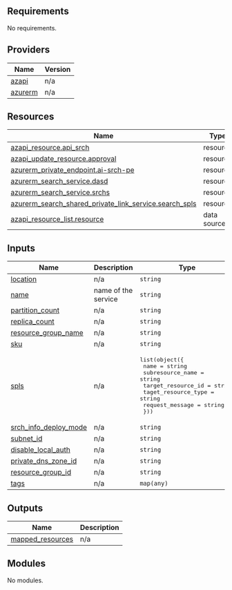 <!-- BEGIN_TF_DOCS -->


<!-- markdownlint-disable MD033 -->
## Requirements

No requirements.

## Providers

| Name | Version |
|------|---------|
| <a name="provider_azapi"></a> [azapi](#provider\_azapi) | n/a |
| <a name="provider_azurerm"></a> [azurerm](#provider\_azurerm) | n/a |

## Resources

| Name | Type |
|------|------|
| [azapi_resource.api_srch](https://registry.terraform.io/providers/Azure/azapi/latest/docs/resources/resource) | resource |
| [azapi_update_resource.approval](https://registry.terraform.io/providers/Azure/azapi/latest/docs/resources/update_resource) | resource |
| [azurerm_private_endpoint.ai-srch-pe](https://registry.terraform.io/providers/hashicorp/azurerm/latest/docs/resources/private_endpoint) | resource |
| [azurerm_search_service.dasd](https://registry.terraform.io/providers/hashicorp/azurerm/latest/docs/resources/search_service) | resource |
| [azurerm_search_service.srchs](https://registry.terraform.io/providers/hashicorp/azurerm/latest/docs/resources/search_service) | resource |
| [azurerm_search_shared_private_link_service.search_spls](https://registry.terraform.io/providers/hashicorp/azurerm/latest/docs/resources/search_shared_private_link_service) | resource |
| [azapi_resource_list.resource](https://registry.terraform.io/providers/Azure/azapi/latest/docs/data-sources/resource_list) | data source |

<!-- markdownlint-disable MD013 -->
## Inputs

| Name | Description | Type | Default | Required |
|------|-------------|------|---------|:--------:|
| <a name="input_location"></a> [location](#input\_location) | n/a | `string` | n/a | yes |
| <a name="input_name"></a> [name](#input\_name) | name of the service | `string` | n/a | yes |
| <a name="input_partition_count"></a> [partition\_count](#input\_partition\_count) | n/a | `string` | n/a | yes |
| <a name="input_replica_count"></a> [replica\_count](#input\_replica\_count) | n/a | `string` | n/a | yes |
| <a name="input_resource_group_name"></a> [resource\_group\_name](#input\_resource\_group\_name) | n/a | `string` | n/a | yes |
| <a name="input_sku"></a> [sku](#input\_sku) | n/a | `string` | n/a | yes |
| <a name="input_spls"></a> [spls](#input\_spls) | n/a | <pre>list(object({<br/>    name                = string<br/>    subresource_name    = string<br/>    target_resource_id  = string<br/>    taget_resource_type = string<br/>    request_message     = string<br/>  }))</pre> | n/a | yes |
| <a name="input_srch_info_deploy_mode"></a> [srch\_info\_deploy\_mode](#input\_srch\_info\_deploy\_mode) | n/a | `string` | n/a | yes |
| <a name="input_subnet_id"></a> [subnet\_id](#input\_subnet\_id) | n/a | `string` | n/a | yes |
| <a name="input_disable_local_auth"></a> [disable\_local\_auth](#input\_disable\_local\_auth) | n/a | `string` | `""` | no |
| <a name="input_private_dns_zone_id"></a> [private\_dns\_zone\_id](#input\_private\_dns\_zone\_id) | n/a | `string` | `""` | no |
| <a name="input_resource_group_id"></a> [resource\_group\_id](#input\_resource\_group\_id) | n/a | `string` | `""` | no |
| <a name="input_tags"></a> [tags](#input\_tags) | n/a | `map(any)` | `{}` | no |

## Outputs

| Name | Description |
|------|-------------|
| <a name="output_mapped_resources"></a> [mapped\_resources](#output\_mapped\_resources) | n/a |

## Modules

No modules.

  
<!-- END_TF_DOCS -->